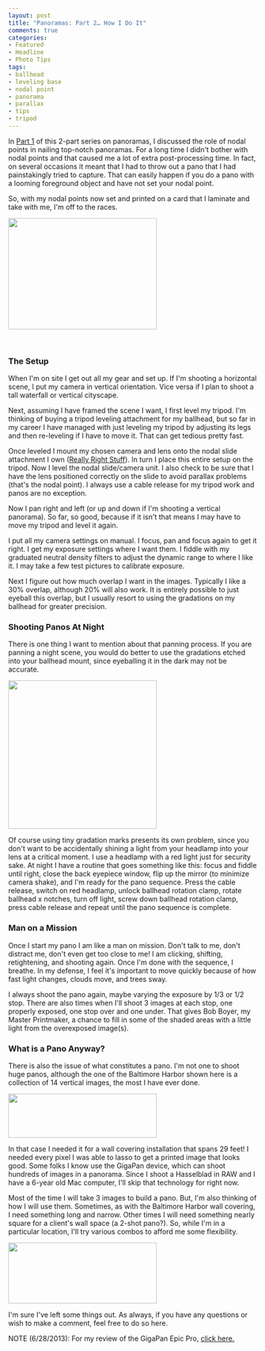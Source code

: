 ```yaml
---
layout: post
title: "Panoramas: Part 2… How I Do It"
comments: true
categories:
- Featured
- Headline
- Photo Tips
tags:
- ballhead
- leveling base
- nodal point
- panorama
- parallax
- tips
- tripod
---
```

In <a href="http://blog.lesterpickerphoto.com/2012/08/21/panoramas-nail-your-nodal-points/">Part 1</a> of this 2-part series on panoramas, I discussed the role of nodal points in nailing top-notch panoramas. For a long time I didn't bother with nodal points and that caused me a lot of extra post-processing time. In fact, on several occasions it meant that I had to throw out a pano that I had painstakingly tried to capture. That can easily happen if you do a pano with a looming foreground object and have not set your nodal point.

So, with my nodal points now set and printed on a card that I laminate and take with me, I'm off to the races.

<a href="http://blog.lesterpickerphoto.com/wp-content/uploads/2012/09/nodalcard.jpg"><img class="size-medium wp-image-2340" title="nodalcard" src="http://blog.lesterpickerphoto.com/wp-content/uploads/2012/09/nodalcard-300x225.jpg" alt="" width="300" height="225" /></a>

&nbsp;
<h3>The Setup</h3>
When I'm on site I get out all my gear and set up. If I'm shooting a horizontal scene, I put my camera in vertical orientation. Vice versa if I plan to shoot a tall waterfall or vertical cityscape.

Next, assuming I have framed the scene I want, I first level my tripod. I'm thinking of buying a tripod leveling attachment for my ballhead, but so far in my career I have managed with just leveling my tripod by adjusting its legs and then re-leveling if I have to move it. That can get tedious pretty fast.

Once leveled I mount my chosen camera and lens onto the nodal slide attachment I own (<a href="http://www.reallyrightstuff.com">Really Right Stuff</a>). In turn I place this entire setup on the tripod. Now I level the nodal slide/camera unit. I also check to be sure that I have the lens positioned correctly on the slide to avoid parallax problems (that's the nodal point). I always use a cable release for my tripod work and panos are no exception.

Now I pan right and left (or up and down if I'm shooting a vertical panorama). So far, so good, because if it isn't that means I may have to move my tripod and level it again.

I put all my camera settings on manual. I focus, pan and focus again to get it right. I get my exposure settings where I want them. I fiddle with my graduated neutral density filters to adjust the dynamic range to where I like it. I may take a few test pictures to calibrate exposure.

Next I figure out how much overlap I want in the images. Typically I like a 30% overlap, although 20% will also work. It is entirely possible to just eyeball this overlap, but I usually resort to using the gradations on my ballhead for greater precision.
<h3>Shooting Panos At Night</h3>
There is one thing I want to mention about that panning process. If you are panning a night scene, you would do better to use the gradations etched into your ballhead mount, since eyeballing it in the dark may not be accurate.

<a href="http://blog.lesterpickerphoto.com/wp-content/uploads/2012/09/BH55LR.png"><img class="size-medium wp-image-2347" title="BH55LR" src="http://blog.lesterpickerphoto.com/wp-content/uploads/2012/09/BH55LR-300x300.png" alt="" width="300" height="300" /></a>

Of course using tiny gradation marks presents its own problem, since you don't want to be accidentally shining a light from your headlamp into your lens at a critical moment. I use a headlamp with a red light just for security sake. At night I have a routine that goes something like this: focus and fiddle until right, close the back eyepiece window, flip up the mirror (to minimize camera shake), and I'm ready for the pano sequence. Press the cable release, switch on red headlamp, unlock ballhead rotation clamp, rotate ballhead x notches, turn off light, screw down ballhead rotation clamp, press cable release and repeat until the pano sequence is complete.
<h3>Man on a Mission</h3>
Once I start my pano I am like a man on mission. Don't talk to me, don't distract me, don't even get too close to me! I am clicking, shifting, retightening, and shooting again. Once I'm done with the sequence, I breathe. In my defense, I feel it's important to move quickly because of how fast light changes, clouds move, and trees sway.

I always shoot the pano again, maybe varying the exposure by 1/3 or 1/2 stop. There are also times when I'll shoot 3 images at each stop, one properly exposed, one stop over and one under. That gives Bob Boyer, my Master Printmaker, a chance to fill in some of the shaded areas with a little light from the overexposed image(s).
<h3>What is a Pano Anyway?</h3>
There is also the issue of what constitutes a pano. I'm not one to shoot huge panos, although the one of the Baltimore Harbor shown here is a collection of 14 vertical images, the most I have ever done.

<a href="http://blog.lesterpickerphoto.com/wp-content/uploads/2012/09/harbor-flat-small.jpg"><img class="size-medium wp-image-2341" title="harbor-flat-small" src="http://blog.lesterpickerphoto.com/wp-content/uploads/2012/09/harbor-flat-small-300x89.jpg" alt="" width="300" height="89" /></a>

In that case I needed it for a wall covering installation that spans 29 feet! I needed every pixel I was able to lasso to get a printed image that looks good. Some folks I know use the GigaPan device, which can shoot hundreds of images in a panorama. Since I shoot a Hasselblad in RAW and I have a 6-year old Mac computer, I'll skip that technology for right now.

Most of the time I will take 3 images to build a pano. But, I'm also thinking of how I will use them. Sometimes, as with the Baltimore Harbor wall covering, I need something long and narrow. Other times I will need something nearly square for a client's wall space (a 2-shot pano?). So, while I'm in a particular location, I'll try various combos to afford me some flexibility.

<a href="http://blog.lesterpickerphoto.com/wp-content/uploads/2012/09/LAP0869-Panorama.jpg"><img class="size-medium wp-image-2342" title="_LAP0869 Panorama" src="http://blog.lesterpickerphoto.com/wp-content/uploads/2012/09/LAP0869-Panorama-300x123.jpg" alt="" width="300" height="123" /></a>

I'm sure I've left some things out. As always, if you have any questions or wish to make a comment, feel free to do so here.

NOTE (6/28/2013): For my review of the GigaPan Epic Pro, <a href="http://blog.lesterpickerphoto.com/2013/06/27/the-gigapan-epic-pro-a-review/">click here.</a>